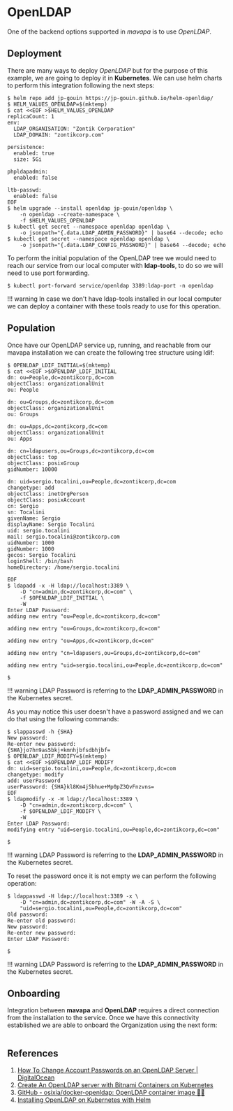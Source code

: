 # OpenLDAP

One of the backend options supported in *mavapa* is to use *OpenLDAP*.

## Deployment

There are many ways to deploy *OpenLDAP* but for the purpose of this example, we are going to deploy it in **Kubernetes**. We can use helm charts to perform this integration following the next steps:

```shell
$ helm repo add jp-gouin https://jp-gouin.github.io/helm-openldap/
$ HELM_VALUES_OPENLDAP=$(mktemp)
$ cat <<EOF >$HELM_VALUES_OPENLDAP
replicaCount: 1
env:
  LDAP_ORGANISATION: "Zontik Corporation"
  LDAP_DOMAIN: "zontikcorp.com"

persistence:
  enabled: true
  size: 5Gi

phpldapadmin:
  enabled: false

ltb-passwd:
  enabled: false
EOF
$ helm upgrade --install openldap jp-gouin/openldap \
    -n openldap --create-namespace \
    -f $HELM_VALUES_OPENLDAP
$ kubectl get secret --namespace openldap openldap \
    -o jsonpath="{.data.LDAP_ADMIN_PASSWORD}" | base64 --decode; echo
$ kubectl get secret --namespace openldap openldap \
    -o jsonpath="{.data.LDAP_CONFIG_PASSWORD}" | base64 --decode; echo
```

To perform the initial population of the OpenLDAP tree we would need to reach our service from our local computer with **ldap-tools**, to do so we will need to use port forwarding.

```shell
$ kubectl port-forward service/openldap 3389:ldap-port -n openldap
```

!!! warning
    In case we don't have ldap-tools installed in our local computer we can deploy a container with these tools ready to use for this operation.

## Population

Once have our OpenLDAP service up, running, and reachable from our mavapa installation we can create the following tree structure using ldif:

```shell
$ OPENLDAP_LDIF_INITIAL=$(mktemp)
$ cat <<EOF >$OPENLDAP_LDIF_INITIAL
dn: ou=People,dc=zontikcorp,dc=com
objectClass: organizationalUnit
ou: People

dn: ou=Groups,dc=zontikcorp,dc=com
objectClass: organizationalUnit
ou: Groups

dn: ou=Apps,dc=zontikcorp,dc=com
objectClass: organizationalUnit
ou: Apps

dn: cn=ldapusers,ou=Groups,dc=zontikcorp,dc=com
objectClass: top
objectClass: posixGroup
gidNumber: 10000

dn: uid=sergio.tocalini,ou=People,dc=zontikcorp,dc=com
changetype: add
objectClass: inetOrgPerson
objectClass: posixAccount
cn: Sergio
sn: Tocalini
givenName: Sergio
displayName: Sergio Tocalini
uid: sergio.tocalini
mail: sergio.tocalini@zontikcorp.com
uidNumber: 1000
gidNumber: 1000
gecos: Sergio Tocalini
loginShell: /bin/bash
homeDirectory: /home/sergio.tocalini

EOF
$ ldapadd -x -H ldap://localhost:3389 \
    -D "cn=admin,dc=zontikcorp,dc=com" \
    -f $OPENLDAP_LDIF_INITIAL \
    -W
Enter LDAP Password:
adding new entry "ou=People,dc=zontikcorp,dc=com"

adding new entry "ou=Groups,dc=zontikcorp,dc=com"

adding new entry "ou=Apps,dc=zontikcorp,dc=com"

adding new entry "cn=ldapusers,ou=Groups,dc=zontikcorp,dc=com"

adding new entry "uid=sergio.tocalini,ou=People,dc=zontikcorp,dc=com"

$ 
```

!!! warning
    LDAP Password is referring to the **LDAP_ADMIN_PASSWORD** in the Kubernetes secret.

As you may notice this user doesn't have a password assigned and we can do that using the following commands:

```shell
$ slappasswd -h {SHA}
New password:
Re-enter new password:
{SHA}jo7hn9as5bkj+kmnhjbfsdbhjbf=
$ OPENLDAP_LDIF_MODIFY=$(mktemp)
$ cat <<EOF >$OPENLDAP_LDIF_MODIFY
dn: uid=sergio.tocalini,ou=People,dc=zontikcorp,dc=com
changetype: modify
add: userPassword
userPassword: {SHA}kl8Km4j5bhue+Mp0pZ3QvFnzvns=
EOF
$ ldapmodify -x -H ldap://localhost:3389 \
    -D "cn=admin,dc=zontikcorp,dc=com" \
    -f $OPENLDAP_LDIF_MODIFY \
    -W
Enter LDAP Password:
modifying entry "uid=sergio.tocalini,ou=People,dc=zontikcorp,dc=com"

$
```

!!! warning
    LDAP Password is referring to the **LDAP_ADMIN_PASSWORD** in the Kubernetes secret.

To reset the password once it is not empty we can perform the following operation:

```shell
$ ldappasswd -H ldap://localhost:3389 -x \
    -D "cn=admin,dc=zontikcorp,dc=com" -W -A -S \
    "uid=sergio.tocalini,ou=People,dc=zontikcorp,dc=com"
Old password:
Re-enter old password:
New password:
Re-enter new password:
Enter LDAP Password:

$
```

!!! warning
    LDAP Password is referring to the **LDAP_ADMIN_PASSWORD** in the Kubernetes secret.

## Onboarding

Integration between **mavapa** and **OpenLDAP** requires a direct connection from the installation to the service. Once we have this connectivity established we are able to onboard the Organization using the next form:

<img title="" src="/assets/img/admin-org-form.png" alt="" data-align="center">

## References

1. [How To Change Account Passwords on an OpenLDAP Server | DigitalOcean](https://www.digitalocean.com/community/tutorials/how-to-change-account-passwords-on-an-openldap-server)
2. [Create An OpenLDAP server with Bitnami Containers on Kubernetes](https://docs.bitnami.com/tutorials/create-openldap-server-kubernetes/)
3. [GitHub - osixia/docker-openldap: OpenLDAP container image 🐳🌴](https://github.com/osixia/docker-openldap)
4. [Installing OpenLDAP on Kubernetes with Helm](https://www.talkingquickly.co.uk/installing-openldap-kubernetes-helm)
